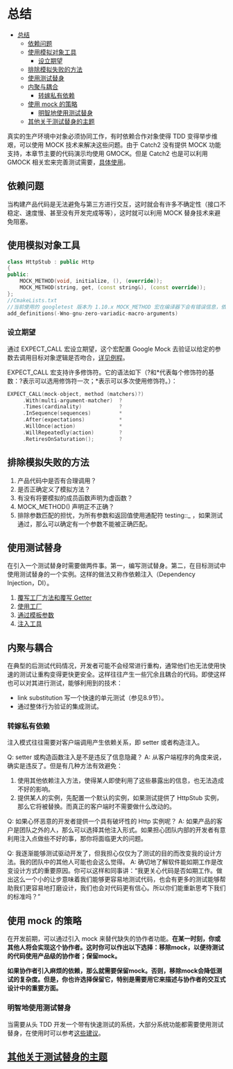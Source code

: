 # 总结

- [总结](#总结)
  - [依赖问题](#依赖问题)
  - [使用模拟对象工具](#使用模拟对象工具)
    - [设立期望](#设立期望)
  - [排除模拟失败的方法](#排除模拟失败的方法)
  - [使用测试替身](#使用测试替身)
  - [内聚与耦合](#内聚与耦合)
    - [转嫁私有依赖](#转嫁私有依赖)
  - [使用 mock 的策略](#使用-mock-的策略)
    - [明智地使用测试替身](#明智地使用测试替身)
  - [其他关于测试替身的主题](#其他关于测试替身的主题)

真实的生产环境中对象必须协同工作，有时依赖合作对象使得 TDD 变得举步维艰，可以使用 MOCK 技术来解决这些问题。由于 Catch2 没有提供 MOCK 功能支持，本章节主要的代码演示均使用 GMOCK。但是 Catch2 也是可以利用 GMOCK 相关宏来完善测试需要，[具体使用](https://github.com/HATTER-LONG/TDD_Learning/tree/master/test/Catch2/PlaceDescriptionServiceTestByGMock)。

## 依赖问题

当构建产品代码是无法避免与第三方进行交互，这时就会有许多不确定性（接口不稳定、速度慢、甚至没有开发完成等等），这时就可以利用 MOCK 替身技术来避免阻塞。

## 使用模拟对象工具

```cpp
class HttpStub : public Http
{
public:
    MOCK_METHOD(void, initialize, (), (override));
    MOCK_METHOD(string, get, (const string&), (const override));
};
//CmakeLists.txt
//当前使用的 googletest 版本为 1.10.x MOCK_METHOD 宏在编译器下会有错误信息，依据 gmock issues 无用报错 关闭相关警告
add_definitions(-Wno-gnu-zero-variadic-macro-arguments)
```

### 设立期望

通过 EXPECT_CALL 宏设立期望，这个宏配置 Google Mock 去验证以给定的参数去调用目标对象逻辑是否吻合，[详见例程](./5.md#设立期望)。

EXPECT_CALL 宏支持许多修饰符。它的语法如下（?和*代表每个修饰符的基数：?表示可以选用修饰符一次；*表示可以多次使用修饰符。）：

```cpp
EXPECT_CALL(mock-object, method (matchers)?)
     .With(multi-argument-matcher)  ?
     .Times(cardinality)            ?
     .InSequence(sequences)         *
     .After(expectations)           *
     .WillOnce(action)              *
     .WillRepeatedly(action)        ?
     .RetiresOnSaturation();        ?
```

## 排除模拟失败的方法

1. 产品代码中是否有合理调用？
2. 是否正确定义了模拟方法？
3. 有没有将要模拟的成员函数声明为虚函数？
4. MOCK_METHOD() 声明正不正确？
5. 排除参数匹配的担忧，为所有参数和返回值使用通配符 testing::_ ，如果测试通过，那么可以确定有一个参数不能被正确匹配。

## 使用测试替身

在引入一个测试替身时需要做两件事。第一，编写测试替身。第二，在目标测试中使用测试替身的一个实例。这样的做法又称作依赖注入（Dependency Injection，DI）。

1. [覆写工厂方法和覆写 Getter](./5.md#覆写工厂方法和覆写-getter)
2. [使用工厂](./5.md#使用工厂)
3. [通过模板参数](./5.md#通过模板参数)
4. [注入工具](./5.md#注入工具)

## 内聚与耦合

在典型的后测试代码情况，开发者可能不会经常进行重构，通常他们也无法使用快速的测试让重构变得更快更安全。这样往往产生一些冗余且耦合的代码。即使这样也可以对其进行测试，能够利用到的技术：

- link substitution 写一个快速的单元测试（参见8.9节）。
- 通过整体行为验证的集成测试。

### 转嫁私有依赖

注入模式往往需要对客户端调用产生依赖关系，即 setter 或者构造注入。

Q: setter 或构造函数注入是不是违反了信息隐藏？
A: 从客户端程序的角度来说，确实是违反了。但是有几种方法有效避免：

1. 使用其他依赖注入方法，使得某人即使利用了这些暴露出的信息，也无法造成不好的影响。
2. 提供某人的实例，先配置一个默认的实例，如果测试提供了 HttpStub 实例，那么它将被替换。而真正的客户端时不需要做什么改动的。

Q: 如果心怀恶意的开发者提供一个具有破坏性的 Http 实例呢？
A: 如果产品的客户是团队之外的人，那么可以选择其他注入形式。如果担心团队内部的开发者有意利用注入点做些不好的事，那你将面临更大的问题。

Q: 我逐渐能够测试驱动开发了，但我担心仅仅为了测试的目的而改变我的设计方法。我的团队中的其他人可能也会这么觉得。
A: 确切地了解软件能如期工作是改变设计方式的重要原因。你可以这样和同事讲：“我更关心代码是否如期工作。做出这么一个小的让步意味着我们能够更容易地测试代码，也会有更多的测试能够帮助我们更容易地打磨设计，我们也会对代码更有信心。所以你们能重新思考下我们的标准吗？”

## 使用 mock 的策略

在开发前期，可以通过引入 mock 来替代缺失的协作者功能。**在某一时刻，你或其他人将会实现这个协作者。这时你可以作出以下选择：移除mock，以便待测试的代码使用产品级的协作者；保留mock。**

**如果协作者引入麻烦的依赖，那么就需要保留mock。否则，移除mock会降低测试的复杂度。但是，你也许选择保留它，特别是需要用它来描述与协作者的交互式设计中的重要方面。**

### 明智地使用测试替身

当需要从头 TDD 开发一个带有快速测试的系统，大部分系统功能都需要使用测试替身，在使用时可以参考[这些建议](./5.md#明智地使用测试替身)。

## [其他关于测试替身的主题](./5.md#其他关于测试替身的主题)
